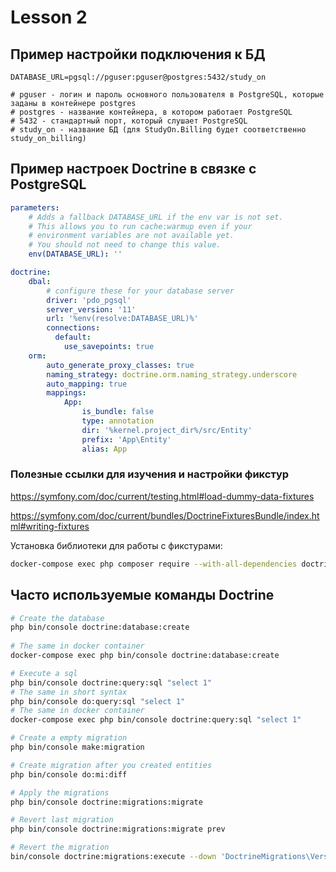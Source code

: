 # Lesson 2

## Пример настройки подключения к БД

```
DATABASE_URL=pgsql://pguser:pguser@postgres:5432/study_on

# pguser - логин и пароль основного пользователя в PostgreSQL, которые заданы в контейнере postgres
# postgres - название контейнера, в котором работает PostgreSQL
# 5432 - стандартный порт, который слушает PostgreSQL
# study_on - название БД (для StudyOn.Billing будет соответственно study_on_billing)
```

## Пример настроек Doctrine в связке с PostgreSQL

```yaml
parameters:
    # Adds a fallback DATABASE_URL if the env var is not set.
    # This allows you to run cache:warmup even if your
    # environment variables are not available yet.
    # You should not need to change this value.
    env(DATABASE_URL): ''

doctrine:
    dbal:
        # configure these for your database server
        driver: 'pdo_pgsql'
        server_version: '11'
        url: '%env(resolve:DATABASE_URL)%'
        connections:
          default:
            use_savepoints: true
    orm:
        auto_generate_proxy_classes: true
        naming_strategy: doctrine.orm.naming_strategy.underscore
        auto_mapping: true
        mappings:
            App:
                is_bundle: false
                type: annotation
                dir: '%kernel.project_dir%/src/Entity'
                prefix: 'App\Entity'
                alias: App
```

### Полезные ссылки для изучения и настройки фикстур 
https://symfony.com/doc/current/testing.html#load-dummy-data-fixtures

https://symfony.com/doc/current/bundles/DoctrineFixturesBundle/index.html#writing-fixtures

Установка библиотеки для работы с фикстурами:
```bash
docker-compose exec php composer require --with-all-dependencies doctrine/doctrine-fixtures-bundle
```

## Часто используемые команды Doctrine

```bash
# Create the database
php bin/console doctrine:database:create
 
# The same in docker container
docker-compose exec php bin/console doctrine:database:create

# Execute a sql
php bin/console doctrine:query:sql "select 1"
# The same in short syntax
php bin/console do:query:sql "select 1"
# The same in docker container
docker-compose exec php bin/console doctrine:query:sql "select 1"

# Create a empty migration
php bin/console make:migration

# Create migration after you created entities
php bin/console do:mi:diff

# Apply the migrations
php bin/console doctrine:migrations:migrate

# Revert last migration
php bin/console doctrine:migrations:migrate prev

# Revert the migration
bin/console doctrine:migrations:execute --down 'DoctrineMigrations\Version20220403203744'
```
